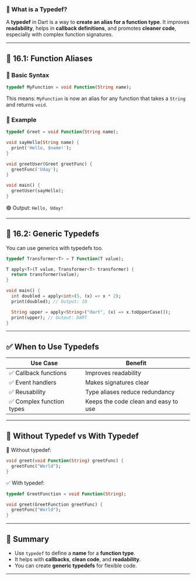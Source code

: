 ### 📌 What is a Typedef?

A **typedef** in Dart is a way to **create an alias for a function type**. It improves **readability**, helps in **callback definitions**, and promotes **cleaner code**, especially with complex function signatures.

---

## 🔹 16.1: Function Aliases

### 🔸 Basic Syntax

```dart
typedef MyFunction = void Function(String name);
```

This means: `MyFunction` is now an alias for any function that takes a `String` and returns `void`.

### 🔸 Example

```dart
typedef Greet = void Function(String name);

void sayHello(String name) {
  print('Hello, $name!');
}

void greetUser(Greet greetFunc) {
  greetFunc('Uday');
}

void main() {
  greetUser(sayHello);
}
```

🟢 Output: `Hello, Uday!`

---

## 🔹 16.2: Generic Typedefs

You can use generics with typedefs too.

```dart
typedef Transformer<T> = T Function(T value);

T apply<T>(T value, Transformer<T> transformer) {
  return transformer(value);
}

void main() {
  int doubled = apply<int>(5, (x) => x * 2);
  print(doubled); // Output: 10

  String upper = apply<String>("dart", (x) => x.toUpperCase());
  print(upper); // Output: DART
}
```

---

## ✅ When to Use Typedefs

| Use Case                 | Benefit                              |
| ------------------------ | ------------------------------------ |
| ✅ Callback functions     | Improves readability                 |
| ✅ Event handlers         | Makes signatures clear               |
| ✅ Reusability            | Type aliases reduce redundancy       |
| ✅ Complex function types | Keeps the code clean and easy to use |

---

## 🔸 Without Typedef vs With Typedef

🔻 Without typedef:

```dart
void greet(void Function(String) greetFunc) {
  greetFunc("World");
}
```

✅ With typedef:

```dart
typedef GreetFunction = void Function(String);

void greet(GreetFunction greetFunc) {
  greetFunc("World");
}
```

---

## 🧠 Summary

* Use `typedef` to define a **name** for a **function type**.
* It helps with **callbacks**, **clean code**, and **readability**.
* You can create **generic typedefs** for flexible code.

---
 